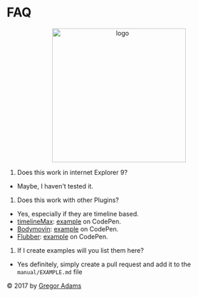 # FAQ

<p align="center"><img width="300" src="https://cdn.rawgit.com/pixelass/paraglider/master/paraglider.svg" alt="logo"/></p>

<!-- toc -->



<!-- tocstop -->

1. Does this work in internet Explorer 9?
  * Maybe, I haven't tested it.
1. Does this work with other Plugins?
  * Yes, especially if they are timeline based.
  * [timelineMax](https://greensock.com/timelinemax): [example](https://codepen.io/pixelass/pen/PjJXEQ) on CodePen.
  * [Bodymovin](https://github.com/bodymovin/bodymovin): [example](https://codepen.io/pixelass/pen/OgOLaK) on CodePen.
  * [Flubber](https://github.com/veltman/flubber/): [example](https://codepen.io/pixelass/pen/GEMvaG) on CodePen.
1. If I create examples will you list them here?
  * Yes definitely, simply create a pull request and add it to the `manual/EXAMPLE.md` file

© 2017 by [Gregor Adams](greg@pixelass.com)

